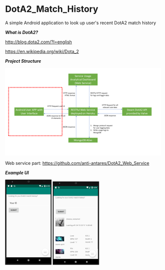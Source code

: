 # DotA2_Match_History

A simple Android application to look up user's recent DotA2 match history

***What is DotA2?***

http://blog.dota2.com/?l=english

https://en.wikipedia.org/wiki/Dota_2


***Project Structure***

<img src="Android1.png" width="800">

Web service part: https://github.com/anti-antares/DotA2_Web_Service

***Example UI***

<img src="Screenshot1.png" width="150">

<img src="Screenshot2.png" width="150">

